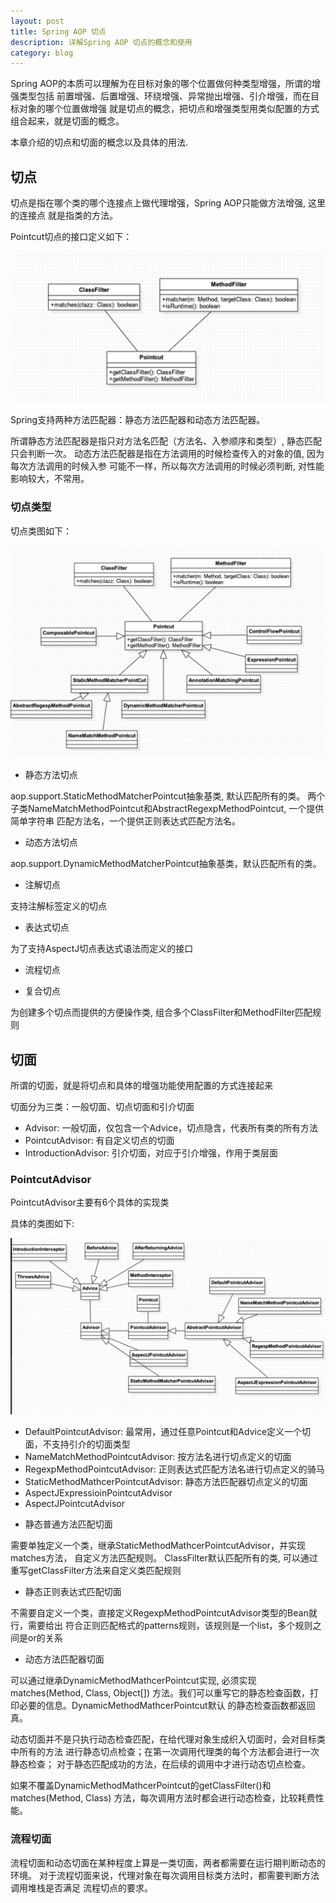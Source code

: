 ```yaml
---
layout: post
title: Spring AOP 切点
description: 详解Spring AOP 切点的概念和使用
category: blog
---
```


Spring AOP的本质可以理解为在目标对象的哪个位置做何种类型增强，所谓的增强类型包括
前置增强、后置增强、环绕增强、异常抛出增强、引介增强，而在目标对象的哪个位置做增强
就是切点的概念，把切点和增强类型用类似配置的方式组合起来，就是切面的概念。

本章介绍的切点和切面的概念以及具体的用法.

## 切点

切点是指在哪个类的哪个连接点上做代理增强，Spring AOP只能做方法增强, 这里的连接点
就是指类的方法。

Pointcut切点的接口定义如下：

![aop_pointcut](/images/aop_pointcut.png)

Spring支持两种方法匹配器：静态方法匹配器和动态方法匹配器。

所谓静态方法匹配器是指只对方法名匹配（方法名、入参顺序和类型）, 静态匹配只会判断一次。
动态方法匹配器是指在方法调用的时候检查传入的对象的值, 因为每次方法调用的时候入参
可能不一样，所以每次方法调用的时候必须判断, 对性能影响较大，不常用。

### 切点类型

切点类图如下：

![pointcut_class_structure](/images/pointcut_class_struct.png)

- 静态方法切点

aop.support.StaticMethodMatcherPointcut抽象基类, 默认匹配所有的类。
两个子类NameMatchMethodPointcut和AbstractRegexpMethodPointcut, 一个提供简单字符串
匹配方法名，一个提供正则表达式匹配方法名。

- 动态方法切点

aop.support.DynamicMethodMatcherPointcut抽象基类，默认匹配所有的类。

- 注解切点

支持注解标签定义的切点

- 表达式切点

为了支持AspectJ切点表达式语法而定义的接口

- 流程切点

- 复合切点

为创建多个切点而提供的方便操作类, 组合多个ClassFilter和MethodFilter匹配规则

## 切面

所谓的切面，就是将切点和具体的增强功能使用配置的方式连接起来

切面分为三类：一般切面、切点切面和引介切面

* Advisor: 一般切面，仅包含一个Advice，切点隐含，代表所有类的所有方法
* PointcutAdvisor: 有自定义切点的切面
* IntroductionAdvisor: 引介切面，对应于引介增强，作用于类层面

### PointcutAdvisor

PointcutAdvisor主要有6个具体的实现类

具体的类图如下:

![advisor](/images/advisor.png)

* DefaultPointcutAdvisor: 最常用，通过任意Pointcut和Advice定义一个切面，不支持引介的切面类型
* NameMatchMethodPointcutAdvisor: 按方法名进行切点定义的切面
* RegexpMethodPointcutAdvisor: 正则表达式匹配方法名进行切点定义的骑马
* StaticMethodMathcerPointcutAdvisor: 静态方法匹配器切点定义的切面
* AspectJExpressioinPointcutAdvisor
* AspectJPointcutAdvisor

- 静态普通方法匹配切面

需要单独定义一个类，继承StaticMethodMathcerPointcutAdvisor，并实现matches方法，
自定义方法匹配规则。
ClassFilter默认匹配所有的类, 可以通过重写getClassFilter方法来自定义类匹配规则

- 静态正则表达式匹配切面

不需要自定义一个类，直接定义RegexpMethodPointcutAdvisor类型的Bean就行，需要给出
符合正则匹配格式的patterns规则，该规则是一个list，多个规则之间是or的关系

- 动态方法匹配器切面

可以通过继承DynamicMethodMathcerPointcut实现, 必须实现matches(Method, Class, Object[])
方法。我们可以重写它的静态检查函数，打印必要的信息。DynamicMethodMathcerPointcut默认
的静态检查函数都返回真。

动态切面并不是只执行动态检查匹配，在给代理对象生成织入切面时，会对目标类中所有的方法
进行静态切点检查；在第一次调用代理类的每个方法都会进行一次静态检查；
对于静态匹配成功的方法，在后续的调用中才进行动态切点检查。

如果不覆盖DynamicMethodMathcerPointcut的getClassFilter()和matches(Method, Class)
方法，每次调用方法时都会进行动态检查，比较耗费性能。

### 流程切面

流程切面和动态切面在某种程度上算是一类切面，两者都需要在运行期判断动态的环境。
对于流程切面来说，代理对象在每次调用目标类方法时，都需要判断方法调用堆栈是否满足
流程切点的要求。

